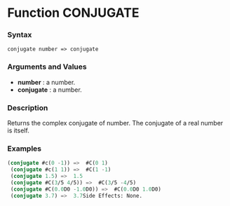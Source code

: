 <!-- Generated on 05/10/2020 by https://github.com/anto2oo/clhs-evolved -->

# Function CONJUGATE

### Syntax
`conjugate number => conjugate`  


### Arguments and Values
- **number** : a number.   
- **conjugate** : a number.   


### Description
Returns the complex conjugate of number. The conjugate of a  real  number is itself.



### Examples
```lisp 
(conjugate #c(0 -1)) =>  #C(0 1)
 (conjugate #c(1 1)) =>  #C(1 -1)
 (conjugate 1.5) =>  1.5
 (conjugate #C(3/5 4/5)) =>  #C(3/5 -4/5)
 (conjugate #C(0.0D0 -1.0D0)) =>  #C(0.0D0 1.0D0)
 (conjugate 3.7) =>  3.7Side Effects: None.
```
